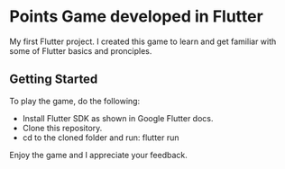 # Points Game developed in Flutter

My first Flutter project. I created this game to learn and get familiar with some of Flutter basics and pronciples. 

## Getting Started

To play the game, do the following:
  - Install Flutter SDK as shown in Google Flutter docs.
  - Clone this repository.
  - cd to the cloned folder and run: flutter run
  
Enjoy the game and I appreciate your feedback. 
